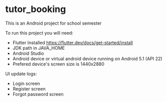 # tutor_booking
This is an Android project for school semester

To run this project you will need:
- Flutter Installed
  https://flutter.dev/docs/get-started/install
- JDK path in JAVA_HOME
- Android Studio
- Android device or virtual android device running on Android 5.1 (API 22)
- Prefered device's screen size is 1440x2880


UI update logs:
- Login screen
- Register screen
- Forgot password screen


